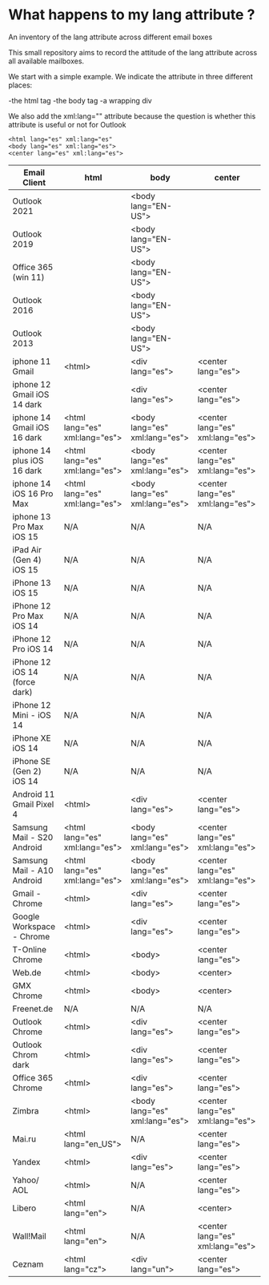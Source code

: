# What happens to my lang attribute ?
An inventory of the lang attribute across different email boxes


This small repository aims to record the attitude of the lang attribute across all available mailboxes.

We start with a simple example. We indicate the attribute in three different places:

-the html tag
-the body tag
-a wrapping div

We also add the xml:lang="" attribute because the question is whether this attribute is useful or not for Outlook

```
<html lang="es" xml:lang="es" 
<body lang="es" xml:lang="es">
<center lang="es" xml:lang="es">
```


| Email Client  |  html         | body          | center|
| ------------- | ------------- | ------------- | -------------|
| Outlook 2021  |  | &lt;body lang="EN-US"&gt; | 
| Outlook 2019  |  | &lt;body lang="EN-US"&gt; | |
|Office 365 (win 11) |  | &lt;body lang="EN-US"&gt; | |
| Outlook 2016 |  | &lt;body lang="EN-US"&gt; | |
| Outlook 2013 |  | &lt;body lang="EN-US"&gt; | |
| iphone 11 Gmail  | &lt;html&gt; | &lt;div lang="es"&gt; | &lt;center lang="es"&gt;|
| iphone 12 Gmail iOS 14 dark | |&lt;div lang="es"&gt; | &lt;center lang="es"&gt;|
| iphone 14 Gmail iOS 16 dark  | &lt;html lang="es" xml:lang="es"&gt; | &lt;body lang="es" xml:lang="es"&gt; | &lt;center lang="es" xml:lang="es"&gt;|
| iphone 14 plus iOS 16 dark  | &lt;html lang="es" xml:lang="es"&gt; | &lt;body lang="es" xml:lang="es"&gt; | &lt;center lang="es" xml:lang="es"&gt;|
|iphone 14 iOS 16 Pro Max | &lt;html lang="es" xml:lang="es"&gt; | &lt;body lang="es" xml:lang="es"&gt; | &lt;center lang="es" xml:lang="es"&gt;|
|iphone 13 Pro Max iOS 15  |  N/A | N/A |  N/A|
| iPad Air (Gen 4) iOS 15  | N/A | N/A |  N/A|
|iPhone 13 iOS 15 | N/A | N/A |  N/A|
| iPhone 12 Pro Max iOS 14| N/A | N/A |  N/A|
| iPhone 12 Pro iOS 14 | N/A | N/A |  N/A|
|iPhone 12 iOS 14 (force dark) | N/A | N/A |  N/A|
| iPhone 12 Mini - iOS 14| N/A | N/A |  N/A|
| iPhone XE iOS 14 | N/A | N/A |  N/A|
| iPhone SE (Gen 2) iOS 14 | N/A | N/A |  N/A|
|Android 11 Gmail Pixel 4  | &lt;html&gt;  |&lt;div lang="es"&gt;  | &lt;center lang="es"&gt;  |
| Samsung Mail - S20 Android  | &lt;html lang="es" xml:lang="es"&gt; | &lt;body lang="es" xml:lang="es"&gt; | &lt;center lang="es" xml:lang="es"&gt;|
|Samsung Mail - A10 Android | &lt;html lang="es" xml:lang="es"&gt; | &lt;body lang="es" xml:lang="es"&gt; | &lt;center lang="es" xml:lang="es"&gt;|
| Gmail - Chrome | &lt;html&gt; | &lt;div lang="es"&gt; | &lt;center lang="es"&gt; |
| Google Workspace - Chrome | &lt;html&gt; | &lt;div lang="es"&gt; | &lt;center lang="es"&gt; |
| T-Online Chrome | &lt;html&gt; | &lt;body&gt; | &lt;center lang="es"&gt; |
| Web.de | &lt;html&gt; | &lt;body&gt; | &lt;center&gt; |
| GMX Chrome | &lt;html&gt; | &lt;body&gt; | &lt;center&gt; |
| Freenet.de | N/A | N/A | N/A |
| Outlook Chrome | &lt;html&gt; | &lt;div lang="es"&gt; | &lt;center lang="es"&gt; |
| Outlook Chrom dark | &lt;html&gt; |&lt;div lang="es"&gt; | &lt;center lang="es"&gt; |
| Office 365 Chrome | &lt;html&gt; |&lt;div lang="es"&gt; | &lt;center lang="es"&gt; |
|Zimbra  | &lt;html&gt; | &lt;body lang="es" xml:lang="es"&gt; | &lt;center lang="es" xml:lang="es"&gt;|
| Mai.ru | &lt;html lang="en_US"&gt; | N/A | &lt;center lang="es"&gt; |
| Yandex | &lt;html&gt; | &lt;div lang="es"&gt; | &lt;center lang="es"&gt; |
| Yahoo/ AOL  | &lt;html&gt; | N/A | &lt;center lang="es"&gt; |
| Libero | &lt;html lang="en"&gt; | N/A | &lt;center&gt; |
| Wall!Mail | &lt;html lang="en"&gt; | N/A |  &lt;center lang="es"  xml:lang="es"&gt; |
| Ceznam | &lt;html lang="cz"&gt; | &lt;div lang="un"&gt; |  &lt;center lang="es"&gt; |













